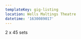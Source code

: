 ```yaml
---
templateKey: gig-listing
location: Wells Maltings Theatre
datetime: '1630089017'
---
```

2 x 45 sets